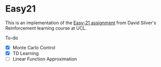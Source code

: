 # Easy21
This is an implementation of the [Easy-21 assignment](https://www.davidsilver.uk/wp-content/uploads/2020/03/Easy21-Johannes.pdf "Easy-21 RL assignment") from David Silver's Reinforcement learning course at UCL.

To-do  
- [X] Monte Carlo Control  
- [X] TD Learning  
- [ ] Linear Function Approximation  
